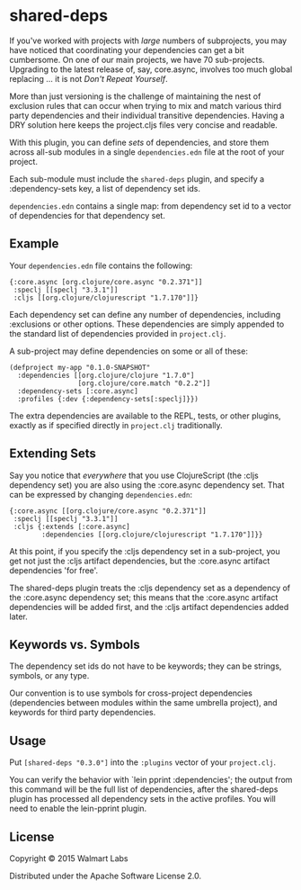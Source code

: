 # shared-deps

If you've worked with projects with *large* numbers of subprojects,
you may have noticed that coordinating your dependencies can get a bit
cumbersome.  On one of our main projects, we have 70 sub-projects.
Upgrading to the latest release of, say, core.async, involves too
much global replacing ... it is not *Don't Repeat Yourself*.

More than just versioning is the challenge of maintaining the nest of exclusion rules
that can occur when trying to mix and match various third party
dependencies and their individual transitive dependencies.
Having a DRY solution here keeps the project.cljs files very concise
and readable.

With this plugin, you can define *sets* of dependencies,
and store them across all-sub modules in a single `dependencies.edn` file
at the root of your project.

Each sub-module must include the `shared-deps` plugin, and specify
a :dependency-sets key, a list of dependency set ids.

`dependencies.edn` contains a single map: from dependency set id
to a vector of dependencies for that dependency set.

## Example

Your `dependencies.edn` file contains the following:

    {:core.async [org.clojure/core.async "0.2.371"]]
     :speclj [[speclj "3.3.1"]]
     :cljs [[org.clojure/clojurescript "1.7.170"]]}
 
Each dependency set can define any number of dependencies, including
:exclusions or other options. These dependencies are simply
appended to the standard list of dependencies provided
in `project.clj`.
 
A sub-project may define dependencies on some or all of these:
 
    (defproject my-app "0.1.0-SNAPSHOT"
      :dependencies [[org.clojure/clojure "1.7.0"]
                     [org.clojure/core.match "0.2.2"]]
      :dependency-sets [:core.async]
      :profiles {:dev {:dependency-sets[:speclj]}})                   

The extra dependencies are available to the REPL, tests, or other plugins, exactly
as if specified directly in `project.clj` traditionally.

## Extending Sets

Say you notice that *everywhere* that you use ClojureScript (the :cljs dependency set)
you are also using the :core.async dependency set.  That can be expressed
by changing `dependencies.edn`:

    {:core.async [[org.clojure/core.async "0.2.371"]]
     :speclj [[speclj "3.3.1"]]
     :cljs {:extends [:core.async]
            :dependencies [[org.clojure/clojurescript "1.7.170"]]}}

At this point, if you specify the :cljs dependency set in a sub-project, 
you get not just the :cljs artifact dependencies, but the :core.async
artifact dependencies 'for free'. 

The shared-deps plugin
treats the :cljs dependency set as a dependency of the :core.async dependency set; this means that
the :core.async artifact dependencies will be added first, and 
the :cljs artifact dependencies added later.

## Keywords vs. Symbols

The dependency set ids do not have to be keywords; they can be strings,
symbols, or any type.

Our convention is to use symbols for cross-project dependencies (dependencies
between modules within the same umbrella project), and keywords
for third party dependencies.

## Usage

Put `[shared-deps "0.3.0"]` into the `:plugins` vector of your `project.clj`.

You can verify the behavior with  `lein pprint :dependencies'; the output from
this command will be the full list of dependencies, after the shared-deps plugin
has processed all dependency sets in the active profiles.  You will need
to enable the lein-pprint plugin.

## License

Copyright © 2015 Walmart Labs

Distributed under the Apache Software License 2.0.
